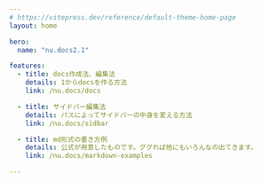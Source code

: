 ```yaml
---
# https://vitepress.dev/reference/default-theme-home-page
layout: home

hero:
  name: "nu.docs2.1"

features:
  - title: docs作成法、編集法
    details: 1からdocsを作る方法
    link: /nu.docs/docs

  - title: サイドバー編集法
    details: パスによってサイドバーの中身を変える方法
    link: /nu.docs/sidbar

  - title: md形式の書き方例
    details: 公式が用意したものです。ググれば他にもいろんなの出てきます。
    link: /nu.docs/markdown-examples

---
```


